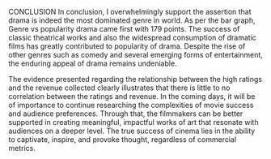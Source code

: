 

CONCLUSION
In conclusion, I overwhelmingly support the assertion that drama is indeed the most dominated genre in world. As per the bar graph, Genre vs popularity drama came first with 179 points. The success of classic theatrical works and also the widespread consumption of dramatic films has greatly contributed to popularity of drama. Despite the rise of other genres such as comedy and several emerging forms of entertainment, the enduring appeal of drama remains undeniable.

The evidence presented regarding the relationship between the high ratings and the revenue collected clearly illustrates that there is little to no correlation between the ratings and revenue. In the coming days, it will be of importance to continue researching the complexities of movie success and audience preferences. Through that, the filmmakers can be better supported in creating meaningful, impactful works of art that resonate with audiences on a deeper level. The true success of cinema lies in the ability to captivate, inspire, and provoke thought, regardless of commercial metrics.


  
